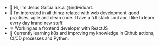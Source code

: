 - 👋 Hi, I’m Jesús García a.k.a. @individuart.
- 👀 I’m interested in all things related with web development, good practises, agile and clean code. I have a full stack soul and I like to learn every day brand new stuff.
- ⚛️ Working as a frontend developer with ReactJS
- 🌱 Currently learning k8s and improving my knowledge in Github actions, CI/CD processes and Python.
